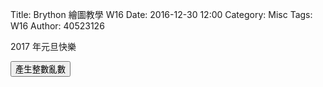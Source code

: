 Title: Brython 繪圖教學 W16
Date: 2016-12-30 12:00
Category: Misc
Tags: W16
Author: 40523126

2017 年元旦快樂

<!-- PELICAN_END_SUMMARY -->

<!-- 導入 Brython 標準程式庫 -->
<script type="text/javascript"
   src="https://cdn.rawgit.com/brython-dev/brython/master/www/src/brython_dist.js">
   </script>
   
<!-- 啟動 Brython -->
<script>
window.onload=function(){
brython(1);
}
</script>

<!-- 以下可以執行  Brython 程式 -->
<div id="newyear"></div>
<script type="text/python3">
from browser import document
from browser import html
import random
num = random.randint(1,100)
 #設法將num列印在網頁上
print_location = document["newyear"]

def gen_int():
  num = random.randint(1,49)
  print_location<=num+html.BR()
  
  def lottery(e):
    for i in range(6):
         get_int()
        print_location<="恭喜中獎" +html.BR()
        
document["but1"].bind("click",gen_int)
</script>
<button id="but1">產生整數亂數</button>